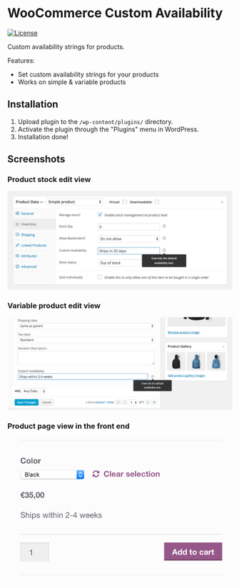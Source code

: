# WooCommerce Custom Availability
[![License](http://img.shields.io/:license-gpl3-blue.svg)](http://www.gnu.org/licenses/gpl-3.0.html)

Custom availability strings for products.

Features:
- Set custom availability strings for your products
- Works on simple & variable products

## Installation

1. Upload plugin to the `/wp-content/plugins/` directory.
2. Activate the plugin through the "Plugins" menu in WordPress.
3. Installation done!

## Screenshots

### Product stock edit view
![Simple Product View](/assets/screenshot-1.png)

### Variable product edit view
![Variable Product View](/assets/screenshot-2.png)

### Product page view in the front end
![Front End View](/assets/screenshot-3.png)
